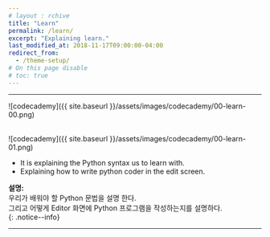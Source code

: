 ```yaml
---
# layout : rchive
title: "Learn"
permalink: /learn/
excerpt: "Explaining learn."
last_modified_at: 2018-11-17T09:00:00-04:00
redirect_from:
  - /theme-setup/
# On this page disable
# toc: true
---
```

    
    
    
<hr/>

![codecademy]({{ site.baseurl }}/assets/images/codecademy/00-learn-00.png)    
<br>

![codecademy]({{ site.baseurl }}/assets/images/codecademy/00-learn-01.png)    

* It is explaining the Python syntax us to learn with.
* Explaining how to write python coder in the edit screen.

**설명:**    
우리가 배워야 할 Python 문법을 설명 한다.    
그리고 어떻게 Editor 화면에 Python 프로그램을 작성하는지를 설명하다.  
{: .notice--info}


<hr/>    
<br>    